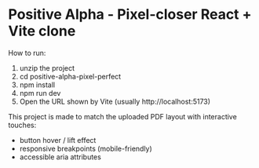 # Positive Alpha - Pixel-closer React + Vite clone

How to run:

1. unzip the project
2. cd positive-alpha-pixel-perfect
3. npm install
4. npm run dev
5. Open the URL shown by Vite (usually http://localhost:5173)

This project is made to match the uploaded PDF layout with interactive touches:
- button hover / lift effect
- responsive breakpoints (mobile-friendly)
- accessible aria attributes
